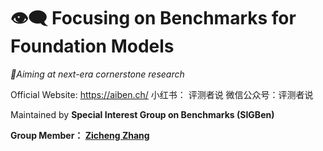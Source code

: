 # 👁️‍🗨️ Focusing on Benchmarks for Foundation Models

_🔖Aiming at next-era cornerstone research_

Official Website: https://aiben.ch/
小红书： 评测者说
微信公众号：评测者说


Maintained by **Special Interest Group on Benchmarks (SIGBen)**

**Group Member： [Zicheng Zhang](https://github.com/zzc-1998)**
